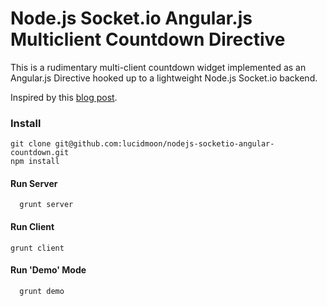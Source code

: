 # Node.js Socket.io Angular.js Multiclient Countdown Directive

This is a rudimentary multi-client countdown widget implemented as an Angular.js Directive hooked up to a lightweight Node.js Socket.io backend.

Inspired by this [blog post](http://robdodson.me/blog/2012/06/05/building-a-countdown-timer-with-socket-dot-io/).

### Install

    git clone git@github.com:lucidmoon/nodejs-socketio-angular-countdown.git
    npm install
    
#### Run Server

	  grunt server
	
#### Run Client

    grunt client
    
#### Run 'Demo' Mode
	
	  grunt demo



	
